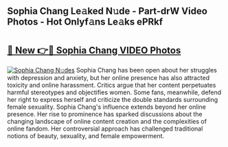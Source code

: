 ## Sophia Chang Le𝚊ked N𝚞de - Part-drW Video Photos - Hot Onlyf𝚊ns Le𝚊ks ePRkf

# <h2><a href="http://ab73159.deff.icu/?id=Sophia+Chang">🔗 New 👉🔴 Sophia Chang VIDEO Photos</a></h2>

[![Sophia Chang N𝚞des](https://i.imgur.com/rIISA9y.gif)](http://ab73159.deff.icu/?id=Sophia+Chang)
Sophia Chang has been open about her struggles with depression and anxiety, but her online presence has also attracted toxicity and online harassment. Critics argue that her content perpetuates harmful stereotypes and objectifies women. Some fans, meanwhile, defend her right to express herself and criticize the double standards surrounding female sexuality. Sophia Chang's influence extends beyond her online presence. Her rise to prominence has sparked discussions about the changing landscape of online content creation and the complexities of online fandom. Her controversial approach has challenged traditional notions of beauty, sexuality, and female empowerment.
